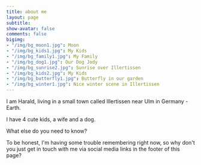 ```yaml
---
title: about me
layout: page
subtitle: 
show-avatar: false
comments: false
bigimg:
- "/img/bg_moon1.jpg": Moon
- "/img/bg_kids1.jpg": My Kids
- "/img/bg_family1.jpg": My Family
- "/img/bg_dog1.jpg": Our Dog Jody
- "/img/bg_sunrise2.jpg": Sunrise over Illertissen
- "/img/bg_kids2.jpg": My Kids
- "/img/bg_butterfly1.jpg": Butterfly in our garden
- "/img/bg_winter1.jpg": Nice winter scene in Illertissen
---
```


I am Harald, living in a small town called Illertissen near Ulm in Germany - Earth. 

I have 4 cute kids, a wife and a dog.

What else do you need to know?

To be honest, I'm having some trouble remembering right now, so why don't you just get in touch with me via social media links in the footer of this page?
